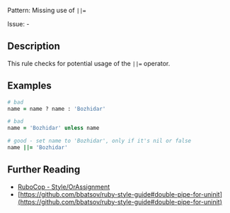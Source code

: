 Pattern: Missing use of `||=`

Issue: -

## Description

This rule checks for potential usage of the `||=` operator.

## Examples

```ruby
# bad
name = name ? name : 'Bozhidar'

# bad
name = 'Bozhidar' unless name

# good - set name to 'Bozhidar', only if it's nil or false
name ||= 'Bozhidar'
```

## Further Reading

* [RuboCop - Style/OrAssignment](https://docs.rubocop.org/rubocop/cops_style.html#styleorassignment)
* [https://github.com/bbatsov/ruby-style-guide#double-pipe-for-uninit](https://github.com/bbatsov/ruby-style-guide#double-pipe-for-uninit)
